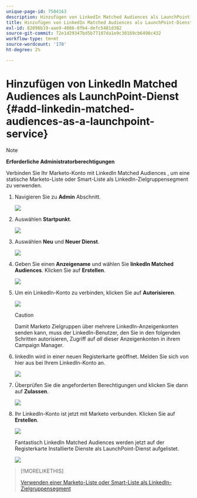 ```yaml
---
unique-page-id: 7504163
description: Hinzufügen von LinkedIn Matched Audiences als LaunchPoint-Dienst - Marketo Docs - Produktdokumentation
title: Hinzufügen von LinkedIn Matched Audiences als LaunchPoint-Dienst
exl-id: 82096b19-aae9-4086-8fb4-defc5481d382
source-git-commit: 72e1d29347bd5b77107da1e9c30169cb6490c432
workflow-type: tm+mt
source-wordcount: '178'
ht-degree: 2%

---
```


# Hinzufügen von LinkedIn Matched Audiences als LaunchPoint-Dienst {#add-linkedin-matched-audiences-as-a-launchpoint-service}

>[!NOTE]
>
>**Erforderliche Administratorberechtigungen**

Verbinden Sie Ihr Marketo-Konto mit LinkedIn Matched Audiences , um eine statische Marketo-Liste oder Smart-Liste als LinkedIn-Zielgruppensegment zu verwenden.

1. Navigieren Sie zu **Admin** Abschnitt.

   ![](assets/admin.png)

1. Auswählen **Startpunkt**.

   ![](assets/image2014-12-5-14-3a35-3a27.png)

1. Auswählen **Neu** und **Neuer Dienst**.

   ![](assets/image2014-12-5-14-3a37-3a33.png)

1. Geben Sie einen **Anzeigename** und wählen Sie **linkedIn Matched Audiences**. Klicken Sie auf **Erstellen**.

   ![](assets/image2018-2-23-14-3a25-3a39.png)

1. Um ein LinkedIn-Konto zu verbinden, klicken Sie auf **Autorisieren**.

   ![](assets/authorizeaccount.png)

   >[!CAUTION]
   >
   >Damit Marketo Zielgruppen über mehrere LinkedIn-Anzeigenkonten senden kann, muss der LinkedIn-Benutzer, den Sie in den folgenden Schritten autorisieren, Zugriff auf *all* dieser Anzeigenkonten in ihrem Campaign Manager.

1. linkedIn wird in einer neuen Registerkarte geöffnet. Melden Sie sich von hier aus bei Ihrem LinkedIn-Konto an.

   ![](assets/image2018-2-23-14-3a32-3a20.png)

1. Überprüfen Sie die angeforderten Berechtigungen und klicken Sie dann auf **Zulassen**.

   ![](assets/li-permissions.png)

1. Ihr LinkedIn-Konto ist jetzt mit Marketo verbunden. Klicken Sie auf **Erstellen**.

   ![](assets/image2018-2-23-14-3a35-3a55.png)

   Fantastisch LinkedIn Matched Audiences werden jetzt auf der Registerkarte Installierte Dienste als LaunchPoint-Dienst aufgelistet.

   ![](assets/bartholomew2.png)

>[!MORELIKETHIS]
>
>[Verwenden einer Marketo-Liste oder Smart-Liste als LinkedIn-Zielgruppensegment](/help/marketo/product-docs/demand-generation/social/social-functions/use-a-marketo-list-or-smart-list-as-a-linkedin-audience-segment.md)
